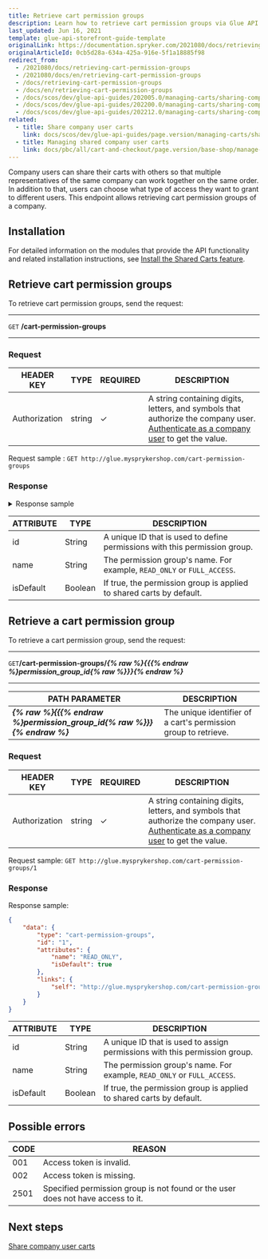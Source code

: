 ```yaml
---
title: Retrieve cart permission groups
description: Learn how to retrieve cart permission groups via Glue API.
last_updated: Jun 16, 2021
template: glue-api-storefront-guide-template
originalLink: https://documentation.spryker.com/2021080/docs/retrieving-cart-permission-groups
originalArticleId: 0cb5d28a-634a-425a-916e-5f1a18885f98
redirect_from:
  - /2021080/docs/retrieving-cart-permission-groups
  - /2021080/docs/en/retrieving-cart-permission-groups
  - /docs/retrieving-cart-permission-groups
  - /docs/en/retrieving-cart-permission-groups
  - /docs/scos/dev/glue-api-guides/202005.0/managing-carts/sharing-company-user-carts/retrieving-cart-permission-groups.html
  - /docs/scos/dev/glue-api-guides/202200.0/managing-carts/sharing-company-user-carts/retrieving-cart-permission-groups.html
  - /docs/scos/dev/glue-api-guides/202212.0/managing-carts/sharing-company-user-carts/retrieving-cart-permission-groups.html
related:
  - title: Share company user carts
    link: docs/scos/dev/glue-api-guides/page.version/managing-carts/sharing-company-user-carts/sharing-company-user-carts.html
  - title: Managing shared company user carts
    link: docs/pbc/all/cart-and-checkout/page.version/base-shop/manage-using-glue-api/share-company-user-carts/glue-api-manage-shared-company-user-carts.html
---
```


Company users can share their carts with others so that multiple representatives of the same company can work together on the same order. In addition to that, users can choose what type of access they want to grant to different users. This endpoint allows retrieving cart permission groups of a company.

## Installation

For detailed information on the modules that provide the API functionality and related installation instructions, see [Install the Shared Carts feature](/docs/pbc/all/cart-and-checkout/{{site.version}}/base-shop/install-and-upgrade/install-features/install-the-shared-carts-feature.html).

## Retrieve cart permission groups

To retrieve cart permission groups, send the request:

***
`GET` **/cart-permission-groups**
***

### Request

| HEADER KEY | TYPE | REQUIRED | DESCRIPTION |
| --- | --- | --- | --- |
| Authorization | string | ✓ | A string containing digits, letters, and symbols that authorize the company user. [Authenticate as a company user](/docs/pbc/all/identity-access-management/{{site.version}}/manage-using-glue-api/glue-api-authenticate-as-a-company-user.html#authenticate-as-a-company-user) to get the value.  |

Request sample : `GET http://glue.mysprykershop.com/cart-permission-groups`

### Response

<details>
<summary markdown='span'>Response sample</summary>

```json
{
    "data": [
        {
            "type": "cart-permission-groups",
            "id": "1",
            "attributes": {
                "name": "READ_ONLY",
                "isDefault": true
            },
            "links": {
                "self": "http://glue.mysprykershop.com/cart-permission-groups/1"
            }
        },
        {
            "type": "cart-permission-groups",
            "id": "2",
            "attributes": {
                "name": "FULL_ACCESS",
                "isDefault": false
            },
            "links": {
                "self": "http://glue.mysprykershop.com/cart-permission-groups/2"
            }
        }
    ],
    "links": {
        "self": "http://glue.mysprykershop.com/cart-permission-groups"
    }
}
```

</details>

| ATTRIBUTE | TYPE | DESCRIPTION |
| --- | --- | --- |
| id | String | A unique ID that is used to define permissions with this permission group. |
| name | String | The permission group's name. For example, `READ_ONLY` or `FULL_ACCESS`. |
| isDefault | Boolean | If true, the permission group is applied to shared carts by default. |


## Retrieve a cart permission group

To retrieve a cart permission group, send the request:

***
`GET`**/cart-permission-groups/*{% raw %}{{{% endraw %}permission_group_id{% raw %}}}{% endraw %}***
***

| PATH PARAMETER | DESCRIPTION |
| --- | --- |
| ***{% raw %}{{{% endraw %}permission_group_id{% raw %}}}{% endraw %}*** | The unique identifier of a cart's permission group to retrieve. |

### Request

| HEADER KEY | TYPE | REQUIRED | DESCRIPTION |
| --- | --- | --- | --- |
| Authorization | string | ✓ | A string containing digits, letters, and symbols that authorize the company user. [Authenticate as a company user](/docs/pbc/all/identity-access-management/{{site.version}}/manage-using-glue-api/glue-api-authenticate-as-a-company-user.html#authenticate-as-a-company-user) to get the value.  |

Request sample: `GET http://glue.mysprykershop.com/cart-permission-groups/1`

### Response

 Response sample:


```json
{
    "data": {
        "type": "cart-permission-groups",
        "id": "1",
        "attributes": {
            "name": "READ_ONLY",
            "isDefault": true
        },
        "links": {
            "self": "http://glue.mysprykershop.com/cart-permission-groups/1"
        }
    }
}
```

| ATTRIBUTE | TYPE | DESCRIPTION |
| --- | --- | --- |
| id | String | A unique ID that is used to assign permissions with this permission group. |
| name | String | The permission group's name. For example, `READ_ONLY` or `FULL_ACCESS`. |
| isDefault | Boolean | If true, the permission group is applied to shared carts by default. |

## Possible errors

| CODE | REASON |
| --- | --- |
| 001 | Access token is invalid. |
| 002 | Access token is missing. |
| 2501| Specified permission group is not found or the user does not have access to it. |

## Next steps

[Share company user carts](/docs/pbc/all/cart-and-checkout/{{page.version}}/base-shop/manage-using-glue-api/share-company-user-carts/glue-api-share-company-user-carts.html)
